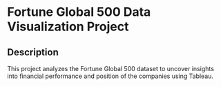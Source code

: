 # Fortune Global 500 Data Visualization Project
## Description
This project analyzes the Fortune Global 500 dataset to uncover insights into financial performance and position of the companies using Tableau.
